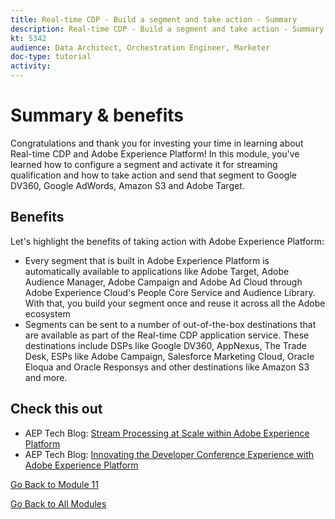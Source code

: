 ```yaml
---
title: Real-time CDP - Build a segment and take action - Summary
description: Real-time CDP - Build a segment and take action - Summary
kt: 5342
audience: Data Architect, Orchestration Engineer, Marketer
doc-type: tutorial
activity: 
---
```


# Summary & benefits

Congratulations and thank you for investing your time in learning about Real-time CDP and Adobe Experience Platform! 
In this module, you've learned how to configure a segment and activate it for streaming qualification and how to take action and send that segment to Google DV360, Google AdWords, Amazon S3 and Adobe Target. 

## Benefits

Let's highlight the benefits of taking action with Adobe Experience Platform:

- Every segment that is built in Adobe Experience Platform is automatically available to applications like Adobe Target, Adobe Audience Manager, Adobe Campaign and Adobe Ad Cloud through Adobe Experience Cloud's People Core Service and Audience Library. With that, you build your segment once and reuse it across all the Adobe ecosystem
- Segments can be sent to a number of out-of-the-box destinations that are available as part of the Real-time CDP application service. These destinations include DSPs like Google DV360, AppNexus, The Trade Desk, ESPs like Adobe Campaign, Salesforce Marketing Cloud, Oracle Eloqua and Oracle Responsys and other destinations like Amazon S3 and more.

## Check this out

- AEP Tech Blog: [Stream Processing at Scale within Adobe Experience Platform](https://medium.com/adobetech/stream-processing-at-scale-within-adobe-experience-platform-909ed502da71)
- AEP Tech Blog: [Innovating the Developer Conference Experience with Adobe Experience Platform](https://medium.com/adobetech/innovating-developer-conference-with-adobe-experience-platform-c8c2d1fe8d88)

[Go Back to Module 11](./real-time-cdp-build-a-segment-take-action.md)

[Go Back to All Modules](../../overview.md)
